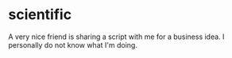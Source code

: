 # scientific
A very nice friend is sharing a script with me for a business idea. I personally do not know what I'm doing.
